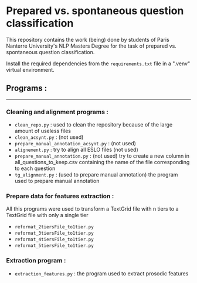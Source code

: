 # Prepared vs. spontaneous question classification

This repository contains the work (being) done by students of Paris Nanterre University's NLP Masters Degree for the task of prepared vs. spontaneous question classification.

Install the required dependencies from the ```requirements.txt``` file in a ".venv" virtual environment. 

## **Programs :**
---

### **Cleaning and alignment programs :**
* ```clean_repo.py``` : used to clean the repository because of the large amount of useless files
* ```clean_acsynt.py``` : (not used)
* ```prepare_manual_annotation_acsynt.py``` : (not used)
* ```alignement.py``` : try to align all ESLO files (not used)
* ```prepare_manual_annotation.py``` : (not used) try to create a new column in all_questions_to_keep.csv containing the name of the file corresponding to each question
* ```tg_alignment.py``` : (used to prepare manual annotation) the program used to prepare manual annotation

### **Prepare data for features extraction :**
All this programs were used to transform a TextGrid file with n tiers to a TextGrid file with only a single tier
* ```reformat_2tiersFile_to1tier.py```  
* ```reformat_3tiersFile_to1tier.py```  
* ```reformat_4tiersFile_to1tier.py``` 
* ```reformat_5tiersFile_to1tier.py```
### **Extraction program :**
* ```extraction_features.py``` : the program used to extract prosodic features

